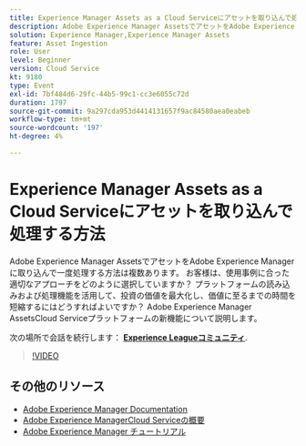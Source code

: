 ```yaml
---
title: Experience Manager Assets as a Cloud Serviceにアセットを取り込んで処理する方法
description: Adobe Experience Manager AssetsでアセットをAdobe Experience Managerに取り込んで一度処理する方法は複数あります。 お客様は、使用事例に合った適切なアプローチをどのように選択していますか？ プラットフォームの読み込みおよび処理機能を活用して、投資の価値を最大化し、価値に至るまでの時間を短縮するにはどうすればよいですか？ Adobe Experience Manager AssetsCloud Serviceプラットフォームの新機能について説明します。
solution: Experience Manager,Experience Manager Assets
feature: Asset Ingestion
role: User
level: Beginner
version: Cloud Service
kt: 9180
type: Event
exl-id: 7bf484d6-29fc-44b5-99c1-cc3e6055c72d
duration: 1797
source-git-commit: 9a297cda953d4414131657f9ac84580aea0eabeb
workflow-type: tm+mt
source-wordcount: '197'
ht-degree: 4%

---
```


# Experience Manager Assets as a Cloud Serviceにアセットを取り込んで処理する方法

Adobe Experience Manager AssetsでアセットをAdobe Experience Managerに取り込んで一度処理する方法は複数あります。 お客様は、使用事例に合った適切なアプローチをどのように選択していますか？ プラットフォームの読み込みおよび処理機能を活用して、投資の価値を最大化し、価値に至るまでの時間を短縮するにはどうすればよいですか？ Adobe Experience Manager AssetsCloud Serviceプラットフォームの新機能について説明します。

次の場所で会話を続行します： **[Experience Leagueコミュニティ](https://adobe.ly/2Zq7dlg)**.

>[!VIDEO](https://video.tv.adobe.com/v/337773/?quality=12&learn=on&hidetitle=true)

## その他のリソース

- [Adobe Experience Manager Documentation](https://experienceleague.adobe.com/docs/experience-manager-cloud-service.html?lang=ja)
- [Adobe Experience ManagerCloud Serviceの概要](https://experienceleague.adobe.com/docs/experience-manager-cloud-service/overview/home.html?lang=ja)
- [Adobe Experience Manager チュートリアル](https://experienceleague.adobe.com/docs/experience-manager-tutorials.html?lang=ja)
